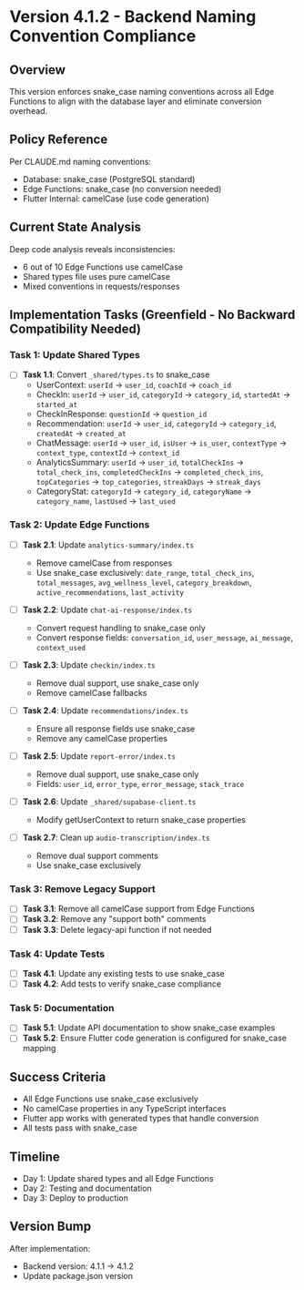 # Version 4.1.2 - Backend Naming Convention Compliance

## Overview
This version enforces snake_case naming conventions across all Edge Functions to align with the database layer and eliminate conversion overhead.

## Policy Reference
Per CLAUDE.md naming conventions:
- Database: snake_case (PostgreSQL standard)
- Edge Functions: snake_case (no conversion needed)
- Flutter Internal: camelCase (use code generation)

## Current State Analysis
Deep code analysis reveals inconsistencies:
- 6 out of 10 Edge Functions use camelCase
- Shared types file uses pure camelCase
- Mixed conventions in requests/responses

## Implementation Tasks (Greenfield - No Backward Compatibility Needed)

### Task 1: Update Shared Types
- [ ] **Task 1.1**: Convert `_shared/types.ts` to snake_case
  - UserContext: `userId` → `user_id`, `coachId` → `coach_id`
  - CheckIn: `userId` → `user_id`, `categoryId` → `category_id`, `startedAt` → `started_at`
  - CheckInResponse: `questionId` → `question_id`
  - Recommendation: `userId` → `user_id`, `categoryId` → `category_id`, `createdAt` → `created_at`
  - ChatMessage: `userId` → `user_id`, `isUser` → `is_user`, `contextType` → `context_type`, `contextId` → `context_id`
  - AnalyticsSummary: `userId` → `user_id`, `totalCheckIns` → `total_check_ins`, `completedCheckIns` → `completed_check_ins`, `topCategories` → `top_categories`, `streakDays` → `streak_days`
  - CategoryStat: `categoryId` → `category_id`, `categoryName` → `category_name`, `lastUsed` → `last_used`

### Task 2: Update Edge Functions
- [ ] **Task 2.1**: Update `analytics-summary/index.ts`
  - Remove camelCase from responses
  - Use snake_case exclusively: `date_range`, `total_check_ins`, `total_messages`, `avg_wellness_level`, `category_breakdown`, `active_recommendations`, `last_activity`

- [ ] **Task 2.2**: Update `chat-ai-response/index.ts`
  - Convert request handling to snake_case only
  - Convert response fields: `conversation_id`, `user_message`, `ai_message`, `context_used`

- [ ] **Task 2.3**: Update `checkin/index.ts`
  - Remove dual support, use snake_case only
  - Remove camelCase fallbacks

- [ ] **Task 2.4**: Update `recommendations/index.ts`
  - Ensure all response fields use snake_case
  - Remove any camelCase properties

- [ ] **Task 2.5**: Update `report-error/index.ts`
  - Remove dual support, use snake_case only
  - Fields: `user_id`, `error_type`, `error_message`, `stack_trace`

- [ ] **Task 2.6**: Update `_shared/supabase-client.ts`
  - Modify getUserContext to return snake_case properties

- [ ] **Task 2.7**: Clean up `audio-transcription/index.ts`
  - Remove dual support comments
  - Use snake_case exclusively

### Task 3: Remove Legacy Support
- [ ] **Task 3.1**: Remove all camelCase support from Edge Functions
- [ ] **Task 3.2**: Remove any "support both" comments
- [ ] **Task 3.3**: Delete legacy-api function if not needed

### Task 4: Update Tests
- [ ] **Task 4.1**: Update any existing tests to use snake_case
- [ ] **Task 4.2**: Add tests to verify snake_case compliance

### Task 5: Documentation
- [ ] **Task 5.1**: Update API documentation to show snake_case examples
- [ ] **Task 5.2**: Ensure Flutter code generation is configured for snake_case mapping

## Success Criteria
- All Edge Functions use snake_case exclusively
- No camelCase properties in any TypeScript interfaces
- Flutter app works with generated types that handle conversion
- All tests pass with snake_case

## Timeline
- Day 1: Update shared types and all Edge Functions
- Day 2: Testing and documentation
- Day 3: Deploy to production

## Version Bump
After implementation:
- Backend version: 4.1.1 → 4.1.2
- Update package.json version